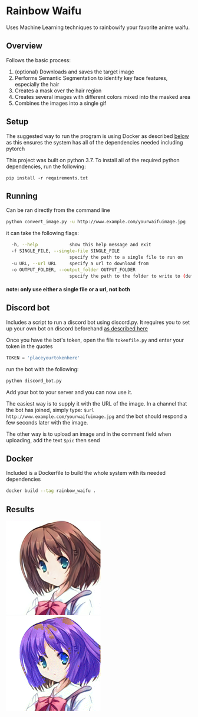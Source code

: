 # Rainbow Waifu
Uses Machine Learning techniques to rainbowify your favorite anime waifu.

## Overview
Follows the basic process:
1. (optional) Downloads and saves the target image 
2. Performs Semantic Segmentation to identify key face features, especially the hair
2. Creates a mask over the hair region
3. Creates several images with different colors mixed into the masked area
4. Combines the images into a single gif

## Setup

The suggested way to run the program is using Docker as described [below](#Docker) as this ensures the system has all of the dependencies needed including pytorch


This project was built on python 3.7. To install all of the required python dependencies, run the following:
```
pip install -r requirements.txt
```

## Running
Can be ran directly from the command line 
```bash
python convert_image.py -u http://www.example.com/yourwaifuimage.jpg
```
it can take the following flags:
```bash
  -h, --help            show this help message and exit
  -f SINGLE_FILE, --single-file SINGLE_FILE
                        specify the path to a single file to run on
  -u URL, --url URL     specify a url to download from
  -o OUTPUT_FOLDER, --output_folder OUTPUT_FOLDER
                        specify the path to the folder to write to (default: .)
```     
#### note: only use either a single file or a url, not both                   


## Discord bot

Includes a script to run a discord bot using discord<span></span>.py. 
It requires you to set up your own bot on discord beforehand [as described here](https://discordpy.readthedocs.io/en/latest/discord.html) 

Once you have the bot's token, open the file `tokenfile.py` and enter your token in  the quotes 
```python
TOKEN = 'placeyourtokenhere'
```

run the bot with the following:
```python
python discord_bot.py
```

Add your bot to your server and you can now use it.

The easiest way is to supply it with the URL of the image. 
In a channel that the bot has joined, simply type: `$url http://www.example.com/yourwaifuimage.jpg` and the bot should respond a few seconds later with the image.

The other way is to upload an image and in the comment field when uploading, add the text `$pic` then send

## Docker
Included is a Dockerfile to build the whole system with its needed dependencies

```bash
docker build --tag rainbow_waifu .
```

## Results
![alt text](data/samples/anime_hair_example.png "Input")
![alt text](data/samples/anime_hair_example_output.gif "Output")